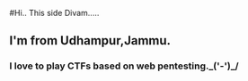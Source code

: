 #Hi.. This side Divam.....
## I'm from Udhampur,Jammu.
### I love to play CTFs based on web pentesting.\_('-')_/

